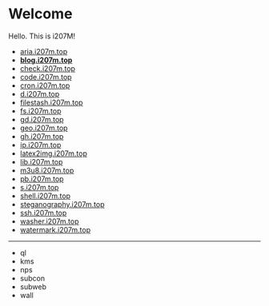 # Welcome

Hello. This is i207M!

- [aria.i207m.top](https://aria2.i207m.top)
- [**blog.i207m.top**](https://blog.i207m.top)
- [check.i207m.top](https://check.i207m.top)
- [code.i207m.top](https://code.i207m.top)
- [cron.i207m.top](https://cron.i207m.top)
- [d.i207m.top](https://d.i207m.top)
- [filestash.i207m.top](https://filestash.i207m.top)
- [fs.i207m.top](https://fs.i207m.top)
- [gd.i207m.top](https://gd.i207m.top)
- [geo.i207m.top](https://geo.i207m.top)
- [gh.i207m.top](https://gh.i207m.top)
- [ip.i207m.top](https://ip.i207m.top)
- [latex2img.i207m.top](https://latex2img.i207m.top/)
- [lib.i207m.top](https://lib.i207m.top/)
- [m3u8.i207m.top](https://m3u8.i207m.top/)
- [pb.i207m.top](https://pb.i207m.top)
- [s.i207m.top](https://s.i207m.top)
- [shell.i207m.top](https://shell.i207m.top)
- [steganography.i207m.top](https://steganography.i207m.top)
- [ssh.i207m.top](https://ssh.i207m.top)
- [washer.i207m.top](https://washer.i207m.top)
- [watermark.i207m.top](https://watermark.i207m.top)

---

- ql
- kms
- nps
- subcon
- subweb
- wall
